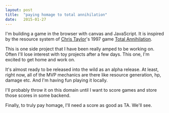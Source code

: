 ```yaml
---
layout: post
title:  "paying homage to total annihilation"
date:   2015-01-27
---
```


<p>I'm building a game in the browser with canvas and JavaScript. It is inspired by the
  resource system of <a href="https://en.wikipedia.org/wiki/Chris_Taylor_(game_designer)">Chris Taylor</a>'s 1997 game <a href="https://en.wikipedia.org/wiki/Total_Annihilation">Total Annihilation</a>.
</p>
<p>This is one side project that I have been really amped to be
  working on. Often I'll lose interest with toy projects after
  a few days. This one, I'm excited to get home and work on.
</p>
<p>It's almost ready to be released into the wild as an alpha
  release. At least, right now, all of the MVP mechanics are
  there like resource generation, hp, damage etc. And I'm having
  fun playing it locally.
</p>
<p>I'll probably throw it on this domain until I want to score
  games and store those scores in some backend.
</p>
<p>Finally, to truly pay homage, I'll need a score as good as TA. We'll see.
</p>
